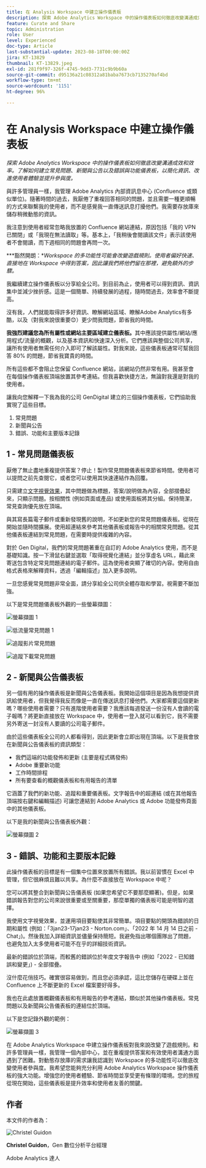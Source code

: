 ```yaml
---
title: 在 Analysis Workspace 中建立操作儀表板
description: 探索 Adobe Analytics Workspace 中的操作儀表板如何徹底改變溝通成效和效率。
feature: Curate and Share
topic: Administration
role: User
level: Experienced
doc-type: Article
last-substantial-update: 2023-08-18T00:00:00Z
jira: KT-13829
thumbnail: KT-13829.jpeg
exl-id: 281f9f97-326f-4745-9dd3-7731c9b9b60a
source-git-commit: d95136a21c08312a81baba7673cb7135270af4bd
workflow-type: tm+mt
source-wordcount: '1151'
ht-degree: 96%

---
```


# 在 Analysis Workspace 中建立操作儀表板

_探索 Adobe Analytics Workspace 中的操作儀表板如何徹底改變溝通成效和效率。了解如何建立常見問題、新聞與公告以及錯誤與功能儀表板，以簡化資訊、改進使用者體驗並提升參與度。_


與許多管理員一樣，我管理 Adobe Analytics 內部資訊息中心 (Confluence 或類似單位)。隨著時間的過去，我厭倦了重複回答相同的問題，並且需要一種更順暢的方式來聯繫我的使用者，而不是感覺我一直傳送訊息打擾他們。我需要存放庫來儲存稍微動態的資訊。

我注意到使用者經常忽略我放置的 Confluence 網站連結，原因包括「我的 VPN 已關閉」或「我現在無法讀取」等。基本上，「我稍後會閱讀該文件」表示該使用者不會閱讀，而下週相同的問題會再問一次。

***豁然開朗：**Workspace 的多功能性可能會改變遊戲規則。使用者偏好快速、直接地在 Workspace 中得到答案，因此讓我們將他們留在那裡，避免額外的步驟。*

我繼續建立操作儀表板以分享給全公司。到目前為止，使用者可以得到資訊、資訊集中並減少挫折感。這是一個簡單、持續發展的過程，隨時間過去，效率會不斷提高。

沒有我，人們就能取得許多好資訊、瞭解網站區域、瞭解Adobe Analytics有多酷，以及（對我來說很重要😊）更少問我問題，節省我的時間。

**我強烈建議您為所有屬性或網站主要區域建立儀表板。**&#x200B;其中應該提供屬性/網站/應用程式/流量的概觀，以及基本資訊和快速深入分析。它們應該與整個公司共享，讓所有使用者無需任何介入即可了解該屬性。對我來說，這些儀表板通常可幫我回答 80% 的問題，節省我寶貴的時間。

所有這些都不會阻止您保留 Confluence 網站，該網站仍然非常有用。我甚至會在每個操作儀表板頂端放置其參考連結。但我喜歡快捷方法，無論對我還是對我的使用者。

讓我向您解釋一下我為我的公司 GenDigital 建立的三個操作儀表板，它們協助我實現了這些目標。

1. 常見問題
1. 新聞與公告
1. 錯誤、功能和主要版本記錄


## 1 - 常見問題儀表板

厭倦了無止盡地重複提供答案？停止！製作常見問題儀表板來節省時間。使用者可以提問之前先查閱它，或者您可以使用其快速連結作為回覆。

只需建立[文字視覺效果](https://experienceleague.adobe.com/docs/analytics/analyze/analysis-workspace/visualizations/text.html)，其中問題做為標題，答案/說明做為內容，全部摺疊起來，只顯示問題。按相關性 (例如頁面或產品) 或使用面板將其分組。保持簡潔，常見查詢優先放在頂端。

與其寫長篇電子郵件或重新發現舊的說明，不如更新您的常見問題儀表板。從現在開始並隨時間擴展。使用超連結來參考其他儀表板或報告中的相關常見問題。從其他儀表板連結到常見問題，在需要時提供複雜的內容。

對於 Gen Digital，我們的常見問題著重在自訂的 Adobe Analytics 使用，而不是基礎知識。按一下滑鼠右鍵並選取「取得視覺化連結」並分享虛名 URL，藉此來寄送包含特定常見問題連結的電子郵件。這為使用者突顯了確切的內容。使用自由格式表格來解釋資料，透過「編輯描述」加入更多說明。

一旦您感覺常見問題非常全面，請分享給全公司供全體存取和學習。視需要不斷加強。

以下是常見問題儀表板外觀的一些螢幕擷圖：

![螢幕擷圖 1](assets/screenshot-1_v2.png)

![低流量常見問題 1](assets/low-traffic-faq.png)

![追蹤影片常見問題](assets/track-video-faq.png)

![追蹤下載常見問題](assets/track-downloads-faq.png)

## 2 - 新聞與公告儀表板

另一個有用的操作儀表板是新聞與公告儀表板。我開始這個項目是因為我想提供資訊給使用者，但我覺得我反而像是一直在傳送訊息打擾他們。大家都需要這個更新嗎？哪些使用者需要？只有進階使用者需要？我應該每週發送一份沒有人會讀的電子報嗎？將更新直接放在 Workspace 中，使用者一登入就可以看到它，我不需要另外寄送一封沒有人要讀的公司電子郵件。

由於這些儀表板全公司的人都看得到，因此更新會立即出現在頂端。以下是我會放在新聞與公告儀表板的資訊類型：

- 我們這端的功能發佈和更新 (主要是程式碼發佈)
- Adobe 重要新功能
- 工作時間排程
- 所有要查看的概觀儀表板和有用報告的清單

它涵蓋了我們的新功能、追蹤和重要儀表板。文字報告中的超連結 (或在其他報告頂端按右鍵和編輯描述) 可讓您連結到 Adobe Analytics 或 Adobe 功能發佈頁面中的其他儀表板。

以下是我的新聞與公告儀表板外觀：

![螢幕擷圖 2](assets/screenshot-2.png)

## 3 - 錯誤、功能和主要版本記錄

此操作儀表板的目標是有一個集中位置來放置所有錯誤。我以前習慣在 Excel 中管理，但它很麻煩且難以共享。為什麼不直接放在 Workspace 中呢？

您可以將其整合到新聞與公告儀表板 (如果您希望它不要那麼顯著)。但是，如果錯誤報告對您的公司來說很重要或至關重要，那麼單獨的儀表板可能是明智的選擇。

我使用文字視覺效果，並運用項目要點使其非常簡單。項目要點的開頭為錯誤的日期和屬性 (例如：「3jan23-17jan23 - Norton.com」、「2022 年 14 月 14 日之前 - Chat」)。然後我加入詳細資訊並儘量保持簡短。我避免指出哪個團隊出了問題，也避免加入太多使用者可能不在乎的詳細技術資訊。

最新的錯誤位於頂端，而較舊的錯誤位於年度文字報告中 (例如「2022 - 已知錯誤和變更」) - 全部摺疊。

沒什麼花俏技巧。確實很容易做到，而且您必須承認，這比您儲存在硬碟上並在 Confluence 上不斷更新的 Excel 檔案要好得多。

我也在此處放置概觀儀表板和有用報告的參考連結，類似於其他操作儀表板。常見問題以及新聞與公告儀表板的連結位於頂端。

以下是您記錄外觀的範例：

![螢幕擷圖 3](assets/screenshot-3.png)

在 Adobe Analytics Workspace 中建立操作儀表板對我來說改變了遊戲規則。和許多管理員一樣，我管理一個內部中心，並在重複提供答案和有效使用者溝通方面遇到了困難。對動態存放庫的需求讓我認識到 Workspace 的多功能性可以徹底改變使用者參與度。我希望您能夠充分利用 Adobe Analytics Workspace 操作儀表板的強大功能。增強您的使用者體驗、節省時間並享受更有條理的環境。您的旅程從現在開始，這些儀表板是提升效率和使用者友善的關鍵。

## 作者

本文件的作者為：

![Christel Guidon](assets/Christel-Headshot-150.png)

**Christel Guidon**，Gen 數位分析平台經理

Adobe Analytics 達人
